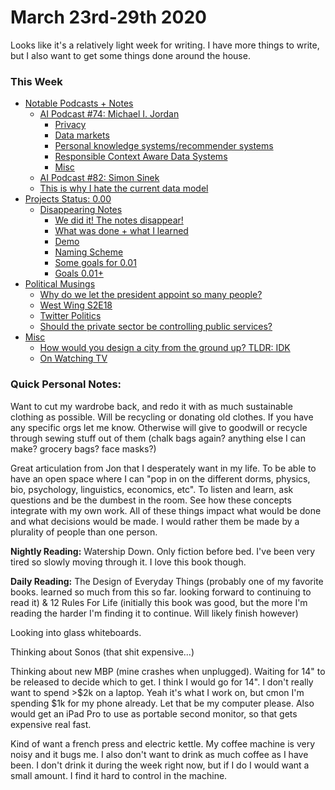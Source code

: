 # March 23rd-29th 2020

Looks like it's a relatively light week for writing. I have more things to write, but I also want to get some things done around the house. 

### This Week

* [Notable Podcasts + Notes](notable-podcasts-+-notes.md)
  * [AI Podcast \#74: Michael I. Jordan](notable-podcasts-+-notes.md#ai-podcast-74-michael-i-jordan)
    * [Privacy](notable-podcasts-+-notes.md#privacy)
    * [Data markets](notable-podcasts-+-notes.md#data-markets)
    * [Personal knowledge systems/recommender systems](notable-podcasts-+-notes.md#personal-knowledge-systems-recommender-systems)
    * [Responsible Context Aware Data Systems](notable-podcasts-+-notes.md#responsible-context-aware-data-systems)
    * [Misc](notable-podcasts-+-notes.md#misc)
  * [AI Podcast \#82: Simon Sinek](notable-podcasts-+-notes.md#ai-podcast-82-simon-sinek)
  * [This is why I hate the current data model](notable-podcasts-+-notes.md#this-is-why-i-hate-the-current-data-model)
* [Projects Status: 0.00](projects-status-00.0.md)
  * [Disappearing Notes](projects-status-00.0.md#disappearing-notes)
    * [We did it! The notes disappear!](projects-status-00.0.md#we-did-it-the-notes-disappear)
    * [What was done + what I learned](projects-status-00.0.md#what-was-done-what-i-learned)
    * [Demo](projects-status-00.0.md#demo)
    * [Naming Scheme](projects-status-00.0.md#naming-scheme)
    * [Some goals for 0.01](projects-status-00.0.md#some-goals-for-0-01)
    * [Goals 0.01+](projects-status-00.0.md#goals-0-01)
* [Political Musings](political-musings.md)
  * [Why do we let the president appoint so many people?](political-musings.md#why-do-we-let-the-president-appoint-so-many-people)
  * [West Wing S2E18](political-musings.md#west-wing-s-2-e18)
  * [Twitter Politics](political-musings.md#twitter-politics)
  * [Should the private sector be controlling public services?](political-musings.md#should-the-private-sector-be-controlling-public-services)
* [Misc](misc.md)
  * [How would you design a city from the ground up? TLDR: IDK](misc.md#how-would-you-design-a-city-from-the-ground-up)
  * [On Watching TV](misc.md#on-watching-tv)

### Quick Personal Notes:

Want to cut my wardrobe back, and redo it with as much sustainable clothing as possible. Will be recycling or donating old clothes. If you have any specific orgs let me know. Otherwise will give to goodwill or recycle through sewing stuff out of them \(chalk bags again? anything else I can make? grocery bags? face masks?\)

Great articulation from Jon that I desperately want in my life. To be able to have an open space where I can "pop in on the different dorms, physics, bio, psychology, linguistics, economics, etc". To listen and learn, ask questions and be the dumbest in the room. See how these concepts integrate with my own work. All of these things impact what would be done and what decisions would be made. I would rather them be made by a plurality of people than one person. 

**Nightly Reading:** Watership Down. Only fiction before bed. I've been very tired so slowly moving through it. I love this book though.

**Daily Reading:** The Design of Everyday Things \(probably one of my favorite books. learned so much from this so far. looking forward to continuing to read it\) & 12 Rules For Life \(initially this book was good, but the more I'm reading the harder I'm finding it to continue. Will likely finish however\)

Looking into glass whiteboards.

Thinking about Sonos \(that shit expensive...\)

Thinking about new MBP \(mine crashes when unplugged\). Waiting for 14" to be released to decide which to get. I think I would go for 14". I don't really want to spend &gt;$2k on a laptop. Yeah it's what I work on, but cmon I'm spending $1k for my phone already. Let that be my computer please. Also would get an iPad Pro to use as portable second monitor, so that gets expensive real fast. 

Kind of want a french press and electric kettle. My coffee machine is very noisy and it bugs me. I also don't want to drink as much coffee as I have been. I don't drink it during the week right now, but if I do I would want a small amount. I find it hard to control in the machine. 

